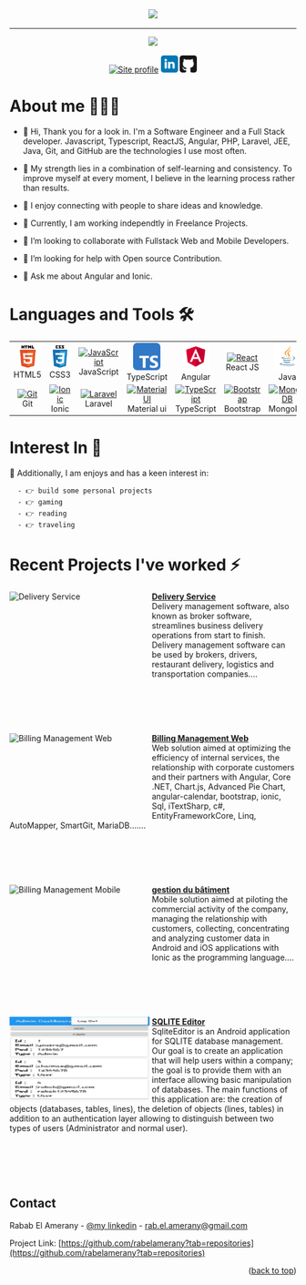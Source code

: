 <div id="top">
</div>

<div id="header" align="center">
  <img src="https://media.giphy.com/media/M9gbBd9nbDrOTu1Mqx/giphy.gif" width="100"/>
</div>

---

 <p align="center"><img src="https://readme-typing-svg.herokuapp.com?color=%23FFFFFF&size=24&width=500&height=36&lines=Hey+%F0%9F%91%8B+This+is+Sachin+Chaurasiya;Software+Engineer+%F0%9F%A7%91%E2%80%8D%F0%9F%92%BB;OpenSource+Contributor+%F0%9F%91%A8%F0%9F%8F%BB%E2%80%8D%F0%9F%92%BB;Technical+Blogger+%F0%9F%93%9D"/></p>

<p align="center">
<a href = "https://rabelamerany.github.io"/><img title="Site profile" src="https://upload.wikimedia.org/wikipedia/commons/7/74/Internet-web-browser.svg" height='30' weight='30'></a>
<a href = "https://www.linkedin.com/in/rabab-el-amerany-1000b318a"/><img title="linkedin profile" src="https://raw.githubusercontent.com/edent/SuperTinyIcons/master/images/svg/linkedin.svg" height='30' weight='30'></a>
<a href = "https://github.com/rabelamerany"><img title="github profile"  src="https://github.com/edent/SuperTinyIcons/blob/master/images/svg/github.svg" height='30' weight='30'></a>
</p>

# About me 👨🏻‍💻

- 👋 Hi, Thank you for a look in. I'm a Software Engineer and a Full Stack developer. Javascript, Typescript, ReactJS, Angular, PHP, Laravel, JEE, Java, Git, and GitHub are the technologies I use most often.

- 🔭 My strength lies in a combination of self-learning and consistency. To improve myself at every moment, I believe in the learning process rather than results.

- 👯 I enjoy connecting with people to share ideas and knowledge.

- 🌱 Currently, I am working independtly in Freelance Projects.

- 👯 I’m looking to collaborate with Fullstack Web and Mobile Developers.

- 🤔 I’m looking for help with Open source Contribution.

- 💬 Ask me about Angular and Ionic.


# Languages and Tools 🛠

<table align="center">
  <tr>
    <td align="center" width="96">
     <a href="#" target="_blank">
      <img src="https://raw.githubusercontent.com/devicons/devicon/master/icons/html5/html5-original-wordmark.svg" alt="html5" width="40" height="40"/> 
    </a>
    <br/>HTML5
   </td>
   <td align="center" width="96">
    <a href="#" target="_blank"> 
     <img src="https://raw.githubusercontent.com/devicons/devicon/master/icons/css3/css3-original-wordmark.svg" alt="css3" width="40" height="40"/> 
    </a>
    <br/> CSS3
   </td>
   <td align="center" width="96">
      <a href="#">
        <img src="https://upload.wikimedia.org/wikipedia/commons/thumb/9/99/Unofficial_JavaScript_logo_2.svg/1024px-Unofficial_JavaScript_logo_2.svg.png" width="48" height="48" alt="JavaScript" />
      </a>
      <br>JavaScript
    </td>
   <td align="center" width="96">
      <a href="#">
        <img src="https://github.com/edent/SuperTinyIcons/blob/master/images/svg/typescript.svg" width="48" height="48" alt="TypeScript" />
      </a>
      <br>TypeScript
    </td>
    <td align="center"  width="96">
      <a href="#">
        <img src="https://github.com/edent/SuperTinyIcons/blob/master/images/svg/angular.svg" width="48" height="48" alt="Angular" />
      </a>
      <br>Angular
    </td>
    <td align="center" width="96">
      <a href="#">
        <img src="https://brandlogos.net/wp-content/uploads/2020/09/react-logo.png" width="48" height="48" alt="React" />
      </a>
      <br>React JS
    </td> 
   <td align="center" width="96">
      <a href="#">
        <img src="https://github.com/edent/SuperTinyIcons/blob/master/images/svg/java.svg" width="48" height="48" alt="Java" />
      </a>
      <br>Java
    </td>
  </tr>
  <tr> 
     <td align="center" width="96">
      <a href="#" >
        <img src="https://upload.wikimedia.org/wikipedia/commons/thumb/3/3f/Git_icon.svg/1200px-Git_icon.svg.png" width="48" height="48" alt="Git" />
      </a>
      <br>Git
    </td>
   <td align="center" width="96">
      <a href="#">
        <img src="https://upload.wikimedia.org/wikipedia/commons/d/d1/Ionic_Logo.svg" alt="Ionic" />
      </a>
      <br>Ionic
    </td>
    <td align="center" width="96">
      <a href="#">
        <img src="https://upload.wikimedia.org/wikipedia/commons/9/9a/Laravel.svg" width="45" height="45" alt="Laravel" />
      </a>
      <br>Laravel
    </td>
    <td align="center" width="96">
      <a href="#">
        <img src="https://media.zeemly.com/zeemly/product/material-ui.png" width="48" height="48" alt="Material UI" />
      </a>
      <br>Material ui
    </td> 
    <td align="center" width="96">
      <a href="#">
        <img src="https://upload.wikimedia.org/wikipedia/commons/thumb/4/4c/Typescript_logo_2020.svg/1200px-Typescript_logo_2020.svg.png" width="48" height="48" alt="TypeScript" />
      </a>
      <br>TypeScript
    </td>
    <td align="center" width="96">
      <a href="#">
        <img src="https://cdn.worldvectorlogo.com/logos/bootstrap-4.svg" width="48" height="48" alt="Bootstrap" />
      </a>
      <br>Bootstrap
    </td>
     <td align="center" width="96"> 
      <a href="#" >
        <img src="https://i.ibb.co/QXHcMvM/58481021cef1014c0b5e494b.png" width="48" height="48" alt="Mongo DB" />
      </a>
      <br>MongoDB
    </td>
  </tr>
  
  <tr>
  <!--<td align="center" width="96"> 
    <a href="#" >
      <img src="https://en.wikipedia.org/wiki/File:Eclipse-Luna-Logo.svg" width="48" height="48" alt="Eclipse" />
    </a>
    <br>Eclipse
  </td> -->
    <!--     <td align="center" width="96">
      <a href="#" >
        <img src="https://upload.wikimedia.org/wikipedia/commons/thumb/1/17/GraphQL_Logo.svg/2048px-GraphQL_Logo.svg.png" width="48" height="48" alt="GraphQL" />
      </a>
      <br>GraphQL
    </td> -->
  </tr>
    
</table>


# Interest In 📝

  👀 Additionally, I am enjoys and has a keen interest in:

      - 👉 build some personal projects
      - 👉 gaming
      - 👉 reading
      - 👉 traveling


# Recent Projects I've worked :zap:

<!-- Project:START -->
<p align="left">
<a href="https://github.com/rabelamerany/delivery-service" title="Delivery Service"><img src="https://github.com/rabelamerany/delivery-service/blob/main/assets/images/site.PNG" alt="Delivery Service" width="250px" height="150px" align="left" /></a>
<a href="https://github.com/rabelamerany/delivery-service" title="Delivery Service"><strong>Delivery Service</strong></a>
<br/> Delivery management software, also known as broker software, streamlines business delivery operations from start to finish. Delivery management software can be used by brokers, drivers, restaurant delivery, logistics and transportation companies.... </p> <br/> <br/> <br/> <br/>

<p align="left">
<a href="https://github.com/rabelamerany/billing-management-web" title="5 Amazing Resources To Find Colours For Your Product or Website"><img src="https://github.com/rabelamerany/billing-management-web/blob/main/src/assets/images/site.PNG" alt="Billing Management Web" width="250px" height="150px" align="left" /></a>
<a href="https://github.com/rabelamerany/billing-management-web" title="Billing Management Web"><strong>Billing Management Web</strong></a>
<br/> Web solution aimed at optimizing the efficiency of internal services, the relationship with corporate customers and their partners with Angular, Core .NET, Chart.js, Advanced Pie Chart, angular-calendar, bootstrap, ionic, Sql, iTextSharp, c#, EntityFrameworkCore, Linq, AutoMapper, SmartGit, MariaDB……. </p> <br/> <br/> <br/> <br/>

<p align="left">
<a href="https://github.com/rabelamerany/billing-management-mobile" title="Billing Management Mobile"><img src="https://github.com/rabelamerany/billing-management-mobile/blob/main/src/assets/images/mobile-picture.PNG" alt="Billing Management Mobile" height="150px" width="250px" align="left" /></a>
<a href="https://github.com/rabelamerany/billing-management-mobile" title="Billing Management Mobile"><strong>gestion du bâtiment </strong></a>
<br/> Mobile solution aimed at piloting the commercial activity of the company, managing the relationship with customers, collecting, concentrating and analyzing customer data in Android and iOS applications with Ionic as the programming language.... </p> <br/> <br/> <br/> <br/>

<p align="left">
<a href="https://github.com/rabelamerany/SQLITE-Editor" title="SQLITE Editor"><img src="https://github.com/rabelamerany/SQLITE-Editor/blob/master/mobile-app.PNG" alt="SQLITE Editor" height="150px" width="250px" align="left" /></a>
<a href="https://github.com/rabelamerany/SQLITE-Editor" title="SQLITE Editor"><strong>SQLITE Editor</strong></a>
<br/> SqliteEditor is an Android application for SQLITE database management. Our goal is to create an application that will help users within a company; the goal is to provide them with an interface allowing basic manipulation of databases. The main functions of this application are: the creation of objects (databases, tables, lines), the deletion of objects (lines, tables) in addition to an authentication layer allowing to distinguish between two types of users (Administrator and normal user).</p> <br/> <br/> <br/> <br/>
<!-- Project:END -->

<!-- CONTACT -->
## Contact

Rabab El Amerany - [@my linkedin](https://www.linkedin.com/in/rabab-el-amerany-1000b318a/) - rab.el.amerany@gmail.com

Project Link: [https://github.com/rabelamerany?tab=repositories](https://github.com/rabelamerany?tab=repositories)

<p align="right">(<a href="#top">back to top</a>)</p>

